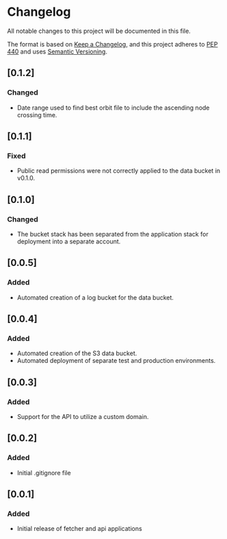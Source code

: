 # Changelog

All notable changes to this project will be documented in this file.

The format is based on [Keep a Changelog](https://keepachangelog.com/en/1.0.0/),
and this project adheres to [PEP 440](https://www.python.org/dev/peps/pep-0440/)
and uses [Semantic Versioning](https://semver.org/spec/v2.0.0.html).

## [0.1.2]

### Changed
* Date range used to find best orbit file to include the ascending node crossing time.

## [0.1.1]

### Fixed
* Public read permissions were not correctly applied to the data bucket in v0.1.0.

## [0.1.0]

### Changed
* The bucket stack has been separated from the application stack for deployment into a separate account.

## [0.0.5]

### Added
* Automated creation of a log bucket for the data bucket.

## [0.0.4]

### Added
* Automated creation of the S3 data bucket.
* Automated deployment of separate test and production environments.

## [0.0.3]

### Added 
* Support for the API to utilize a custom domain.

## [0.0.2]

### Added
* Initial .gitignore file

## [0.0.1]

### Added
* Initial release of fetcher and api applications

